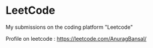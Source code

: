 # LeetCode
My submissions on the coding platform "Leetcode"

Profile on leetcode : https://leetcode.com/AnuragBansal/
